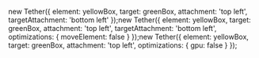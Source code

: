 new Tether({
  element: yellowBox,
  target: greenBox,
  attachment: 'top left',
  targetAttachment: 'bottom left'
});new Tether({
  element: yellowBox,
  target: greenBox,
  attachment: 'top left',
  targetAttachment: 'bottom left',
  optimizations: {
    moveElement: false
  }
});new Tether({
  element: yellowBox,
  target: greenBox,
  attachment: 'top left',
  optimizations: {
    gpu: false
  }
});
